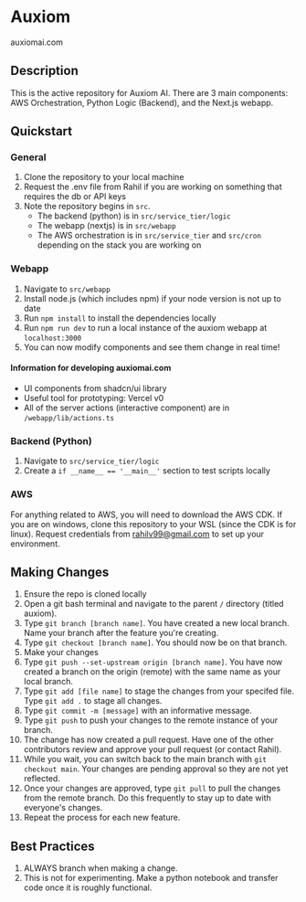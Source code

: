 # Auxiom
auxiomai.com

## Description
This is the active repository for Auxiom AI. There are 3 main components: AWS Orchestration, Python Logic (Backend), and the Next.js webapp. 

## Quickstart
### General
1. Clone the repository to your local machine
2. Request the .env file from Rahil if you are working on something that requires the db or API keys
3. Note the repository begins in `src`.
    - The backend (python) is in `src/service_tier/logic`
    - The webapp (nextjs) is in `src/webapp`
    - The AWS orchestration is in `src/service_tier` and `src/cron` depending on the stack you are working on
  
### Webapp
1. Navigate to `src/webapp`
2. Install node.js (which includes npm) if your node version is not up to date
3. Run `npm install` to install the dependencies locally
4. Run `npm run dev` to run a local instance of the auxiom webapp at `localhost:3000`
5. You can now modify components and see them change in real time!

#### Information for developing auxiomai.com
- UI components from shadcn/ui library
- Useful tool for prototyping: Vercel v0
- All of the server actions (interactive component) are in `/webapp/lib/actions.ts`

### Backend (Python)
1. Navigate to `src/service_tier/logic`
2. Create a `if __name__ == '__main__'` section to test scripts locally

### AWS
For anything related to AWS, you will need to download the AWS CDK. If you are on windows, clone this repository to your WSL (since the CDK is for linux). Request credentials from rahilv99@gmail.com to set up your environment.

## Making Changes
1. Ensure the repo is cloned locally
2. Open a git bash terminal and navigate to the parent `/` directory (titled auxiom).
3. Type `git branch [branch name]`. You have created a new local branch. Name your branch after the feature you're creating.
4. Type `git checkout [branch name]`. You should now be on that branch.
5. Make your changes
6. Type `git push --set-upstream origin [branch name]`. You have now created a branch on the origin (remote) with the same name as your local branch.
7. Type `git add [file name]` to stage the changes from your specifed file. Type `git add .` to stage all changes.
8. Type `git commit -m [message]` with an informative message.
9. Type `git push` to push your changes to the remote instance of your branch.
10. The change has now created a pull request. Have one of the other contributors review and approve your pull request (or contact Rahil).
11. While you wait, you can switch back to the main branch with `git checkout main`. Your changes are pending approval so they are not yet reflected.
12. Once your changes are approved, type `git pull` to pull the changes from the remote branch. Do this frequently to stay up to date with everyone's changes.
13. Repeat the process for each new feature.

## Best Practices
1. ALWAYS branch when making a change. 
2. This is not for experimenting. Make a python notebook and transfer code once it is roughly functional.
